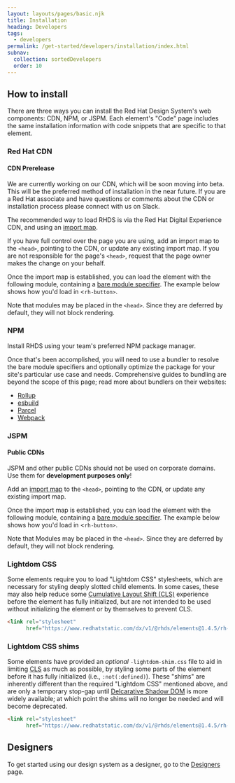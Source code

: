 ```yaml
---
layout: layouts/pages/basic.njk
title: Installation
heading: Developers
tags:
  - developers
permalink: /get-started/developers/installation/index.html
subnav:
  collection: sortedDevelopers
  order: 10
---
```


## How to install

There are three ways you can install the Red Hat Design System's web components: 
CDN, NPM, or JSPM. Each element's "Code" page includes the same installation 
information with code snippets that are specific to that element.

### Red Hat CDN

<rh-alert state="warning">
  <h4 slot="header">CDN Prerelease</h4>
  <p>We are currently working on our CDN, which will be soon moving into beta. 
    This will be the preferred method of installation in the near future. If you 
    are a Red Hat associate and have questions or comments about the CDN or 
    installation process please connect with us on Slack.</p>
</rh-alert>

The recommended way to load RHDS is via the Red Hat Digital Experience CDN, and 
using an [import map][importmap].

If you have full control over the page you are using, add an import map to the 
`<head>`, pointing to the CDN, or update any existing import map. If you are not 
responsible for the page's `<head>`, request that the page owner makes the 
change on your behalf. 

<rh-code-block>
  <script type="text/html"><script type="importmap">
    {
      "imports": {
        "@rhds/elements/": "https://www.redhatstatic.com/dx/v1-alpha/@rhds/elements@{{ pkg.version }}/elements/",
        "@patternfly/elements/": "https://www.redhatstatic.com/dx/v1-alpha/@patternfly/elements@{{ pkg.devDependencies['@patternfly/elements'].version }}/"
      }
    }
  <</script><script type="text/html">/script></script>
</rh-code-block>

Once the import map is established, you can load the element with the following 
module, containing a [bare module specifier][barespec]. The example below shows 
how you'd load in <`rh-button>`.

<rh-code-block>
  <script type="text/html"><script type="module">
    import '@rhds/elements/rh-button/rh-button.js';
  <</script><script type="text/html">/script></script>
</rh-code-block>

Note that modules may be placed in the `<head>`. Since they are deferred by 
default, they will not block rendering.


### NPM

Install RHDS using your team's preferred NPM package manager.

<rh-code-block>
  <script type="text/bash">npm install @rhds/elements</script>
</rh-code-block>

Once that's been accomplished, you will need to use a bundler to resolve the 
bare module specifiers and optionally optimize the package for your site's 
particular use case and needs. Comprehensive guides to bundling are beyond the 
scope of this page; read more about bundlers on their websites:

- [Rollup][rollup]
- [esbuild][esbuild]
- [Parcel][parcel]
- [Webpack][webpack]


### JSPM

<rh-alert state="warning">
  <h4 slot="header">Public CDNs</h4>
  <p>JSPM and other public CDNs should not be used on corporate domains. Use 
    them for <strong>development purposes only</strong>!</p>
</rh-alert>

Add an [import map][importmap] to the `<head>`, pointing to the CDN, or update 
any existing import map.

<rh-code-block>
  <script type="text/html"><script type="importmap">
    {
    "imports": {
      "@rhds/elements/": "https://jspm.dev/@rhds/elements/",
      "@patternfly/elements/": "https://jspm.dev/@patternfly/elements/"
      }
    }
  <</script><script type="text/html">/script></script>
</rh-code-block>

Once the import map is established, you can load the element with the following 
module, containing a [bare module specifier][barespec]. The example below shows 
how you'd load in <`rh-button>`.

<rh-code-block>
  <script type="text/html"><script type="module">
    import '@rhds/elements/rh-button/rh-button.js';
  <</script><script type="text/html">/script>
  </script>
</rh-code-block>

Note that Modules may be placed in the `<head>`. Since they are deferred by 
default, they will not block rendering.

### Lightdom CSS

Some elements require you to load "Lightdom CSS" stylesheets, which are necessary 
for styling deeply slotted child elements. In some cases, these may also help reduce 
some [Cumulative Layout Shift (CLS)][cls] experience before the element has fully 
initialized, but are not intended to be used without initializing the element or by 
themselves to prevent CLS.

```html
<link rel="stylesheet"
      href="https://www.redhatstatic.com/dx/v1/@rhds/elements@1.4.5/rh-footer/rh-footer-lightdom.css">
```

### Lightdom CSS shims

Some elements have provided an *optional* `-lightdom-shim.css` file to aid in limiting 
[CLS][cls] as much as possible, by styling some parts of the element before it has fully 
initialized (i.e., `:not(:defined)`). These "shims" are inherently different than the 
required "Lightdom CSS" mentioned above, and are only a temporary stop-gap until 
[Delcarative Shadow DOM][dsd] is more widely available; at which point the shims will 
no longer be needed and will become deprecated.

```html
<link rel="stylesheet"
      href="https://www.redhatstatic.com/dx/v1/@rhds/elements@1.4.5/rh-cta/rh-cta-lightdom-shim.css">
```


<uxdot-feedback>
  <h2>Designers</h2>
  <p>To get started using our design system as a designer, go to the <a 
    href="get-started/designers">Designers</a> page.</p>
</uxdot-feedback>

[rollup]: https://rollupjs.org/
[esbuild]: https://esbuild.github.io/
[parcel]: https://parceljs.org/
[webpack]: https://webpack.js.org/
[importmap]: https://developer.mozilla.org/en-US/docs/Web/HTML/Element/script/type/importmap
[barespec]: https://developer.mozilla.org/en-US/docs/Web/JavaScript/Guide/Modules
[cls]: https://web.dev/cls/
[dsd]: https://web.dev/articles/declarative-shadow-dom
